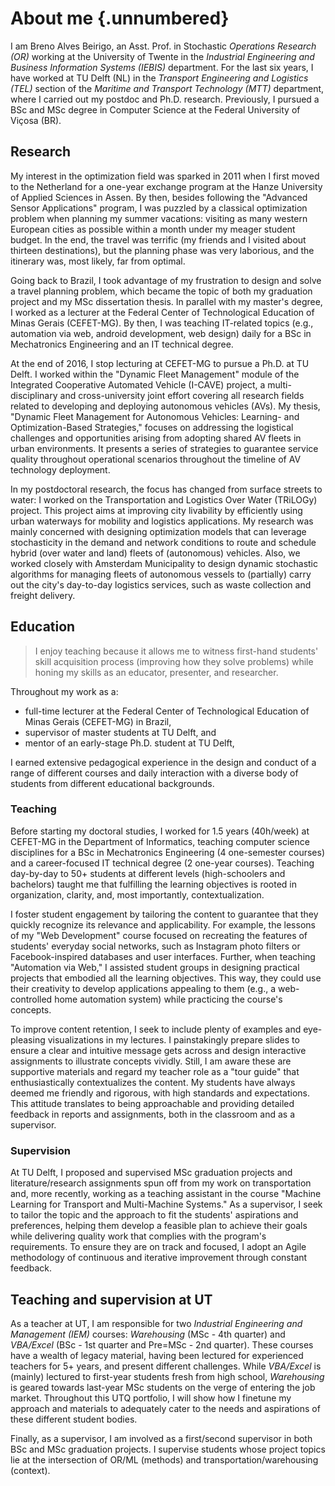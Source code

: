 # About me {.unnumbered}

<!-- Tell us a bit on your education and work experience and your passion projects. Also how or what you enjoy about being an educator. And anything else you want to share... -->

I am Breno Alves Beirigo, an Asst. Prof. in Stochastic *Operations Research (OR)* working at the University of Twente in the *Industrial Engineering and Business Information Systems (IEBIS)* department. For the last six years, I have worked at TU Delft (NL) in the *Transport Engineering and Logistics (TEL)* section of the *Maritime and Transport Technology (MTT)* department, where I carried out my postdoc and Ph.D. research. Previously, I pursued a BSc and MSc degree in Computer Science at the Federal University of Viçosa (BR).

## Research

My interest in the optimization field was sparked in 2011 when I first moved to the Netherland for a one-year exchange program at the Hanze University of Applied Sciences in Assen. By then, besides following the "Advanced Sensor Applications" program, I was puzzled by a classical optimization problem when planning my summer vacations: visiting as many western European cities as possible within a month under my meager student budget. In the end, the travel was terrific (my friends and I visited about thirteen destinations), but the planning phase was very laborious, and the itinerary was, most likely, far from optimal.

Going back to Brazil, I took advantage of my frustration to design and solve a travel planning problem, which became the topic of both my graduation project and my MSc dissertation thesis. In parallel with my master's degree, I worked as a lecturer at the Federal Center of Technological Education of Minas Gerais (CEFET-MG). By then, I was teaching IT-related topics (e.g., automation via web, android development, web design) daily for a BSc in Mechatronics Engineering and an IT technical degree.

At the end of 2016, I stop lecturing at CEFET-MG to pursue a Ph.D. at TU Delft. I worked within the "Dynamic Fleet Management" module of the Integrated Cooperative Automated Vehicle (I-CAVE) project, a multi-disciplinary and cross-university joint effort covering all research fields related to developing and deploying autonomous vehicles (AVs). My thesis, "Dynamic Fleet Management for Autonomous Vehicles: Learning- and Optimization-Based Strategies," focuses on addressing the logistical challenges and opportunities arising from adopting shared AV fleets in urban environments. It presents a series of strategies to guarantee service quality throughout operational scenarios throughout the timeline of AV technology deployment.

In my postdoctoral research, the focus has changed from surface streets to water: I worked on the Transportation and Logistics Over Water (TRiLOGy) project. This project aims at improving city livability by efficiently using urban waterways for mobility and logistics applications. My research was mainly concerned with designing optimization models that can leverage stochasticity in the demand and network conditions to route and schedule hybrid (over water and land) fleets of (autonomous) vehicles. Also, we worked closely with Amsterdam Municipality to design dynamic stochastic algorithms for managing fleets of autonomous vessels to (partially) carry out the city's day-to-day logistics services, such as waste collection and freight delivery.

## Education

> I enjoy teaching because it allows me to witness first-hand students' skill acquisition process (improving how they solve problems) while honing my skills as an educator, presenter, and researcher.

Throughout my work as a:

- full-time lecturer at the Federal Center of Technological Education of Minas Gerais (CEFET-MG) in Brazil,
- supervisor of master students at TU Delft, and
- mentor of an early-stage Ph.D. student at TU Delft,

I earned extensive pedagogical experience in the design and conduct of a range of different courses and daily interaction with a diverse body of students from different educational backgrounds.

### Teaching

Before starting my doctoral studies, I worked for 1.5 years (40h/week) at CEFET-MG in the Department of Informatics, teaching computer science disciplines for a BSc in Mechatronics Engineering (4 one-semester courses) and a career-focused IT technical degree (2 one-year courses). Teaching day-by-day to 50+ students at different levels (high-schoolers and bachelors) taught me that fulfilling the learning objectives is rooted in organization, clarity, and, most importantly, contextualization.

I foster student engagement by tailoring the content to guarantee that they quickly recognize its relevance and applicability. For example, the lessons of my "Web Development" course focused on recreating the features of students' everyday social networks, such as Instagram photo filters or Facebook-inspired databases and user interfaces. Further, when teaching "Automation via Web," I assisted student groups in designing practical projects that embodied all the learning objectives. This way, they could use their creativity to develop applications appealing to them (e.g., a web-controlled home automation system) while practicing the course's concepts.

To improve content retention, I seek to include plenty of examples and eye-pleasing visualizations in my lectures. I painstakingly prepare slides to ensure a clear and intuitive message gets across and design interactive assignments to illustrate concepts vividly. Still, I am aware these are supportive materials and regard my teacher role as a "tour guide" that enthusiastically contextualizes the content. My students have always deemed me friendly and rigorous, with high standards and expectations. This attitude translates to being approachable and providing detailed feedback in reports and assignments, both in the classroom and as a supervisor.

### Supervision

At TU Delft, I proposed and supervised MSc graduation projects and literature/research assignments spun off from my work on transportation and, more recently, working as a teaching assistant in the course "Machine Learning for Transport and Multi-Machine Systems." As a supervisor, I seek to tailor the topic and the approach to fit the students' aspirations and preferences, helping them develop a feasible plan to achieve their goals while delivering quality work that complies with the program's requirements. To ensure they are on track and focused, I adopt an Agile methodology of continuous and iterative improvement through constant feedback.

## Teaching and supervision at UT

As a teacher at UT, I am responsible for two *Industrial Engineering and Management (IEM)* courses: *Warehousing* (MSc - 4th quarter) and *VBA/Excel* (BSc - 1st quarter and Pre=MSc - 2nd quarter).
These courses have a wealth of legacy material, having been lectured for experienced teachers for 5+ years, and present different challenges.
While *VBA/Excel* is (mainly) lectured to first-year students fresh from high school,  *Warehousing* is geared towards last-year MSc students on the verge of entering the job market.
Throughout this UTQ portfolio, I will show how I finetune my approach and materials to adequately cater to the needs and aspirations of these different student bodies.

Finally, as a supervisor, I am involved as a first/second supervisor in both BSc and MSc graduation projects.
I supervise students whose project topics lie at the intersection of OR/ML (methods) and transportation/warehousing (context).
